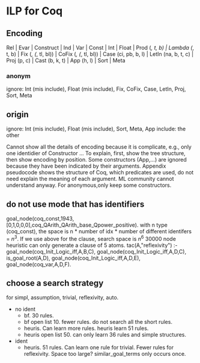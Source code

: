 # ILP for Coq

## Encoding

Rel | Evar | Construct | Ind  | Var | Const | Int | Float
| Prod (_, t, b) | Lambda (_, t, b) | Fix (_, (_, tl, bl))
| CoFix (_, (_, tl, bl))
| Case (ci, pb, b, l)
| LetIn (na, b, t, c)
| Proj (p, c)
| Cast (b, k, t)
| App (h, l)
| Sort | Meta

### anonym

ignore: Int (mis include), Float (mis include), Fix, CoFix, Case, LetIn, Proj, Sort, Meta

## origin

ignore: Int (mis include), Float (mis include), Sort, Meta, App
include: the other

Cannot show all the details of encoding because it is complicate, e.g., only one identidier of Constructor ... To explain, first, show the tree structure, then show encoding by position. Some constructors (App,...) are ignored because they have been indicated by their arguments. Appendix pseudocode shows the structure of Coq, which predicates are used, do not need explain the meaning of each argument. ML community cannot understand anyway.
For anonymous,only keep some constructors.


## do not use mode that has identifiers

goal_node(coq_const,1943,[0,1,0,0,0],coq_QArith_QArith_base_Qpower_positive).
with n type (coq_const), the space is n * number of idx * number of different
identifers = $n^3$.
If we use above for the clause, search space is $n^6$
30000 node heuristic can only generate a clause of 5 atoms.
tac(A,"reflexivity") :-
   goal_node(coq_Init_Logic_iff,A,B,C), goal_node(coq_Init_Logic_iff,A,D,C), is_goal_root(A,D), goal_node(coq_Init_Logic_iff,A,D,E), goal_node(coq_var,A,D,F).

## choose a search strategy

for simpl, assumption, trivial, reflexivity, auto.
* no ident
   * bf. 30 rules.
   * bf open list 10. fewer rules. do not search all the short rules.
   * heuris. Can learn more rules. heuris learn 51 rules.
   * heuris open list 50. can only learn 36 rules and simple structures.
* ident
   * heuris. 51 rules. Can learn one rule for trivial. Fewer rules for reflexivity. Space too large? similar_goal_terms only occurs once.